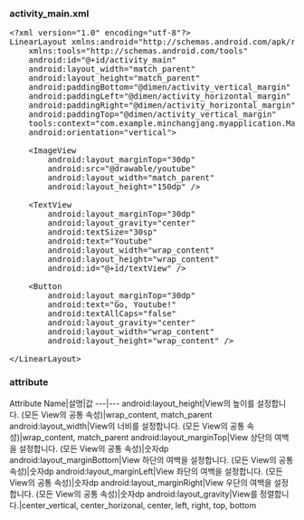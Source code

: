 ### activity_main.xml
<pre>
&lt;?xml version="1.0" encoding="utf-8"?&gt;
LinearLayout xmlns:android="http://schemas.android.com/apk/res/android"
    xmlns:tools="http://schemas.android.com/tools"
    android:id="@+id/activity_main"
    android:layout_width="match_parent"
    android:layout_height="match_parent"
    android:paddingBottom="@dimen/activity_vertical_margin"
    android:paddingLeft="@dimen/activity_horizontal_margin"
    android:paddingRight="@dimen/activity_horizontal_margin"
    android:paddingTop="@dimen/activity_vertical_margin"
    tools:context="com.example.minchangjang.myapplication.MainActivity"
    android:orientation="vertical"&gt;

    &lt;ImageView
        android:layout_marginTop="30dp"
        android:src="@drawable/youtube"
        android:layout_width="match_parent"
        android:layout_height="150dp" /&gt;

    &lt;TextView
        android:layout_marginTop="30dp"
        android:layout_gravity="center"
        android:textSize="30sp"
        android:text="Youtube"
        android:layout_width="wrap_content"
        android:layout_height="wrap_content"
        android:id="@+id/textView" /&gt;

    &lt;Button
        android:layout_marginTop="30dp"
        android:text="Go, Youtube!"
        android:textAllCaps="false"
        android:layout_gravity="center"
        android:layout_width="wrap_content"
        android:layout_height="wrap_content" /&gt;

&lt;/LinearLayout&gt;
</pre>

### attribute
Attribute Name|설명|값
---|---
android:layout_height|View의 높이를 설정합니다. (모든 View의 공통 속성)|wrap_content, match_parent
android:layout_width|View의 너비를 설정합니다. (모든 View의 공통 속성)|wrap_content, match_parent
android:layout_marginTop|View 상단의 여백을 설정합니다. (모든 View의 공통 속성)|숫자dp
android:layout_marginBottom|View 하단의 여백을 설정합니다. (모든 View의 공통 속성)|숫자dp
android:layout_marginLeft|View 좌단의 여백을 설정합니다. (모든 View의 공통 속성)|숫자dp
android:layout_marginRight|View 우단의 여백을 설정합니다. (모든 View의 공통 속성)|숫자dp
android:layout_gravity|View를 정렬합니다.|center_vertical, center_horizonal, center, left, right, top, bottom
